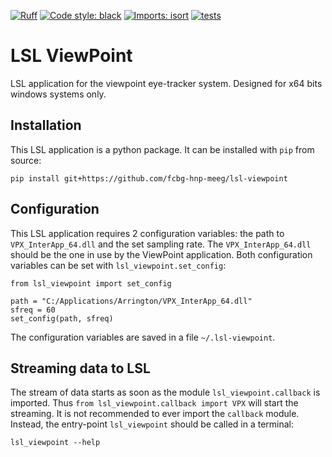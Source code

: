 [![Ruff](https://img.shields.io/endpoint?url=https://raw.githubusercontent.com/astral-sh/ruff/main/assets/badge/v2.json)](https://github.com/astral-sh/ruff)
[![Code style: black](https://img.shields.io/badge/code%20style-black-000000.svg)](https://github.com/psf/black)
[![Imports: isort](https://img.shields.io/badge/%20imports-isort-%231674b1?style=flat&labelColor=ef8336)](https://pycqa.github.io/isort/)
[![tests](https://github.com/fcbg-hnp-meeg/lsl-viewpoint/actions/workflows/pytest.yml/badge.svg?branch=main)](https://github.com/fcbg-hnp-meeg/lsl-viewpoint/actions/workflows/pytest.yml)

# LSL ViewPoint

LSL application for the viewpoint eye-tracker system.
Designed for x64 bits windows systems only.

## Installation

This LSL application is a python package. It can be installed with `pip` from source:

```
pip install git+https://github.com/fcbg-hnp-meeg/lsl-viewpoint
```

## Configuration

This LSL application requires 2 configuration variables: the path to
`VPX_InterApp_64.dll` and the set sampling rate. The `VPX_InterApp_64.dll` should be the
one in use by the ViewPoint application. Both configuration variables can be set with
`lsl_viewpoint.set_config`:

```
from lsl_viewpoint import set_config

path = "C:/Applications/Arrington/VPX_InterApp_64.dll"
sfreq = 60
set_config(path, sfreq)
```

The configuration variables are saved in a file `~/.lsl-viewpoint`.

## Streaming data to LSL

The stream of data starts as soon as the module `lsl_viewpoint.callback` is imported.
Thus `from lsl_viewpoint.callback import VPX` will start the streaming. It is not
recommended to ever import the `callback` module. Instead, the entry-point
`lsl_viewpoint` should be called in a terminal:

```
lsl_viewpoint --help
```
